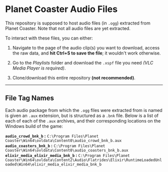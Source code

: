 # Planet Coaster Audio Files
This repository is supposed to host audio files (in `.ogg`) extracted from Planet Coaster.  Note that not all audio files are yet extracted.

To interact with these files, you can either:
1. Navigate to the page of the audio clip(s) you want to download, access the raw data, and **hit Ctrl+S to save the file**; it wouldn't work otherwise.
2. Go to the *Playlists* folder and download the `.xspf` file you need *(VLC Media Player is required)*.

3. Clone/download this entire repository **(not recommended)**.

---

## File Tag Names
Each audio package from which the `.ogg` files were extracted from is named is given an `.aux` extension, but is structured as a `.bnk` file.  Below is a list of each of each of the `.aux` archives, and their corresponding locations on the Windows build of the game:

**`audio_crowd_bnk_b` :** `C:\Program Files\Planet Coaster\Win64\ovldata\Content0\audio_crowd_bnk_b.aux`
**`audio_coasters_bnk_b` :** `C:\Program Files\Planet Coaster\Win64\ovldata\Content0\audio_coasters_bnk_b.aux`
**`elixir_media_elixir_media_bnk_b` :** `C:\Program Files\Planet Coaster\Win64\ovldata\Content2\Audio\Flatrides\Elixir\RuntimeLoadedUnloaded\Win64\elixir_media_elixir_media_bnk_b`

